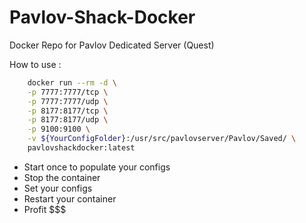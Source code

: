 # Pavlov-Shack-Docker
Docker Repo for Pavlov Dedicated Server (Quest)

How to use :
```bash
    docker run --rm -d \
    -p 7777:7777/tcp \
    -p 7777:7777/udp \
    -p 8177:8177/tcp \
    -p 8177:8177/udp \
    -p 9100:9100 \
    -v ${YourConfigFolder}:/usr/src/pavlovserver/Pavlov/Saved/ \
    pavlovshackdocker:latest
```

* Start once to populate your configs
* Stop the container
* Set your configs
* Restart your container
* Profit $$$